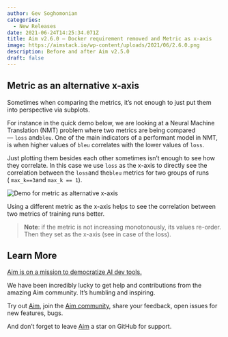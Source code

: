 ```yaml
---
author: Gev Soghomonian
categories:
  - New Releases
date: 2021-06-24T14:25:34.071Z
title: Aim v2.6.0 — Docker requirement removed and Metric as x-axis
image: https://aimstack.io/wp-content/uploads/2021/06/2.6.0.png
description: Before and after Aim v2.5.0
draft: false
---
```

## Metric as an alternative x-axis

Sometimes when comparing the metrics, it’s not enough to just put them into perspective via subplots.

For instance in the quick demo below, we are looking at a Neural Machine Translation (NMT) problem where two metrics are being compared — `loss` and`bleu`. One of the main indicators of a performant model in NMT, is when higher values of `bleu` correlates with the lower values of `loss`.

Just plotting them besides each other sometimes isn’t enough to see how they correlate. In this case we use `loss` as the x-axis to directly see the correlation between the `loss`and the`bleu` metrics for two groups of runs ( `max_k==3`and `max_k == 1`).

![](https://aimstack.io/wp-content/uploads/2022/02/1_Y0wAL9nZ7IhgLOUr-cCRRQ.gif "Demo for metric as alternative x-axis")

Using a different metric as the x-axis helps to see the correlation between two metrics of training runs better.

> **Note**: if the metric is not increasing monotonously, its values re-order. Then they set as the x-axis (see in case of the loss).

## Learn More

[Aim is on a mission to democratize AI dev tools.](https://github.com/aimhubio/aim#democratizing-ai-dev-tools)

We have been incredibly lucky to get help and contributions from the amazing Aim community. It’s humbling and inspiring.

Try out [Aim](https://github.com/aimhubio/aim), join the [Aim community](https://join.slack.com/t/aimstack/shared_invite/zt-193hk43nr-vmi7zQkLwoxQXn8LW9CQWQ), share your feedback, open issues for new features, bugs.

And don’t forget to leave [Aim](https://github.com/aimhubio/aim) a star on GitHub for support.